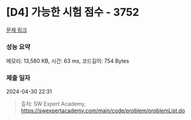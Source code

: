 # [D4] 가능한 시험 점수 - 3752 

[문제 링크](https://swexpertacademy.com/main/code/problem/problemDetail.do?contestProbId=AWHPkqBqAEsDFAUn) 

### 성능 요약

메모리: 13,580 KB, 시간: 63 ms, 코드길이: 754 Bytes

### 제출 일자

2024-04-30 22:31



> 출처: SW Expert Academy, https://swexpertacademy.com/main/code/problem/problemList.do